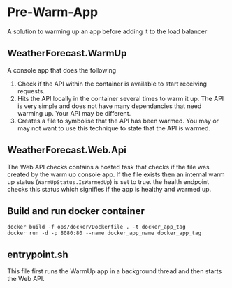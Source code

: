# Pre-Warm-App
A solution to warming up an app before adding it to the load balancer

## WeatherForecast.WarmUp
A console app that does the following
1. Check if the API within the container is available to start receiving requests.
2. Hits the API locally in the container several times to warm it up. The API is very simple and does not have many dependancies that need warming up. Your API may be different.
3. Creates a file to symbolise that the API has been warmed. You may or may not want to use this technique to state that the API is warmed.

## WeatherForecast.Web.Api
The Web API checks contains a hosted task that checks if the file was created by the warm up console app. If the file exists then an internal warm up status (`WarmUpStatus.IsWarmedUp`) is set to true. the health endpoint checks this status which signifies if the app is healthy and warmed up.

## Build and run docker container
```
docker build -f ops/docker/Dockerfile . -t docker_app_tag
docker run -d -p 8080:80 --name docker_app_name docker_app_tag
```

## entrypoint.sh

This file first runs the WarmUp app in a background thread and then starts the Web API. 
